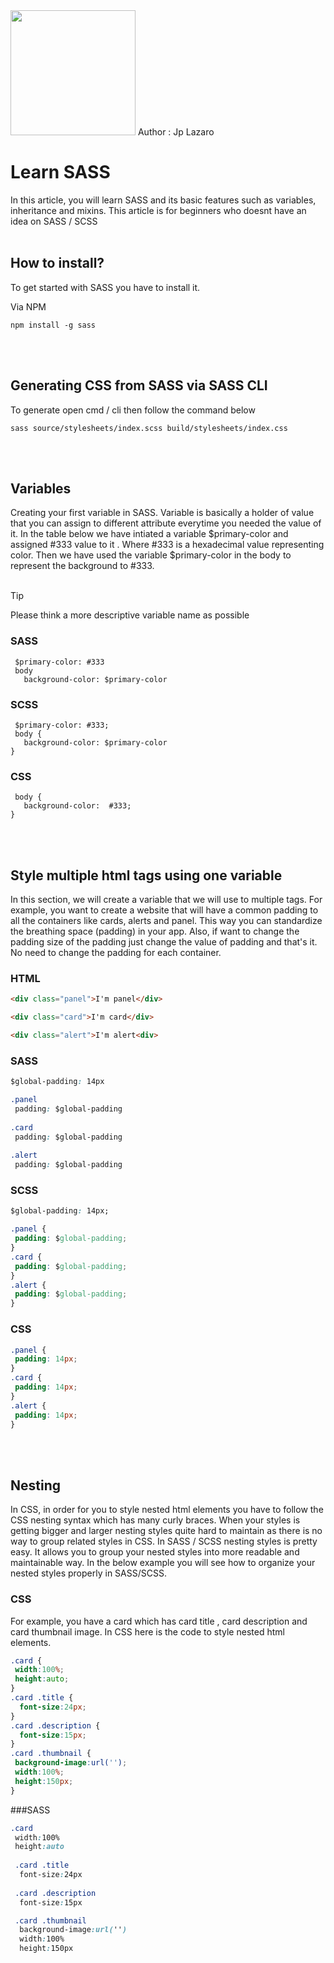 
<img src="https://sass-lang.com/assets/img/logos/logo.svg" width="200" height="200">
Author : Jp Lazaro  


# Learn SASS
In this article, you will learn SASS and its basic features such as variables, inheritance and mixins.
This article is for beginners who doesnt have an idea on SASS / SCSS
<br><br>



## How to install?
To get started with SASS you have to install it.

Via NPM

```
npm install -g sass
```
<br><br>


## Generating CSS from SASS via SASS CLI
To generate open cmd / cli then follow the command below
```
sass source/stylesheets/index.scss build/stylesheets/index.css
```
<br><br>

## Variables
Creating your first variable in SASS. 
Variable is basically a holder of value that you can assign to different attribute everytime you needed the value of it.
In the table below we have intiated a variable $primary-color and assigned #333 value to it . Where #333 is a hexadecimal value representing color.
Then we have used the variable $primary-color in the body to represent the background to #333.
<br><br>
> [!TIP]
> Please think a more descriptive variable name as possible

### SASS 
```
 $primary-color: #333
 body 
   background-color: $primary-color
```
 
### SCSS 
```
 $primary-color: #333;
 body {
   background-color: $primary-color
}
```

### CSS 
```
 body {
   background-color:  #333;
}
```


<br><br>


 ## Style multiple html tags using one variable
In this section, we will create a variable that we will use to multiple tags.
For example, you want to create a website that will have a common padding to all the containers like cards,  alerts and panel.
This way you can standardize the breathing space (padding) in your app. Also, if  want to change the padding
size of the padding just change the value of padding and that's it. No need to change the padding for each container.


### HTML 
```html
<div class="panel">I'm panel</div>

<div class="card">I'm card</div>

<div class="alert">I'm alert<div>

```
 
### SASS
```css
$global-padding: 14px

.panel
 padding: $global-padding
	
.card
 padding: $global-padding
	
.alert 
 padding: $global-padding 

```


### SCSS
```css
$global-padding: 14px;

.panel {
 padding: $global-padding;
}	
.card {
 padding: $global-padding;
}	
.alert {
 padding: $global-padding;
}
```

### CSS
```css
.panel {
 padding: 14px;
}	
.card {
 padding: 14px;
}	
.alert {
 padding: 14px;
}
```

<br><br>

## Nesting
In CSS, in order for you to style nested html elements you have to follow the CSS nesting syntax which has many curly braces.
When your styles is getting bigger and larger nesting styles quite hard to maintain as there is no way to group related styles in CSS.
In SASS / SCSS nesting styles is pretty easy. It allows you to group your nested styles into more readable and maintainable way.
In the below example you will see how to organize your nested styles properly in SASS/SCSS.

### CSS
For example, you have a card which has card title , card description and card thumbnail image. 
In CSS here is the code to style nested html elements.
```css
.card {
 width:100%;
 height:auto;
}	
.card .title {
  font-size:24px;
}	
.card .description {
  font-size:15px;
}
.card .thumbnail {
 background-image:url('');
 width:100%;
 height:150px;
}
```


###SASS
```css
.card 
 width:100%
 height:auto
 	
 .card .title  
  font-size:24px
	
 .card .description 
  font-size:15px

 .card .thumbnail 
  background-image:url('')
  width:100%
  height:150px

```





